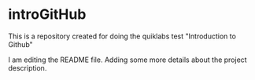 # introGitHub
This is a repository created for doing the quiklabs test "Introduction to Github"

I am editing the README file. Adding some more details about the project description.
